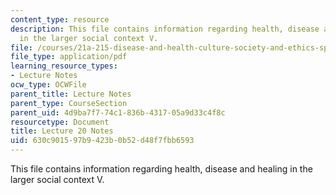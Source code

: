 ```yaml
---
content_type: resource
description: This file contains information regarding health, disease and healing
  in the larger social context V.
file: /courses/21a-215-disease-and-health-culture-society-and-ethics-spring-2012/630c901597b9423b0b52d48f7fbb6593_MIT21A_215S12_lecture_20.pdf
file_type: application/pdf
learning_resource_types:
- Lecture Notes
ocw_type: OCWFile
parent_title: Lecture Notes
parent_type: CourseSection
parent_uid: 4d9ba7f7-74c1-836b-4317-05a9d33c4f8c
resourcetype: Document
title: Lecture 20 Notes
uid: 630c9015-97b9-423b-0b52-d48f7fbb6593
---
```

This file contains information regarding health, disease and healing in the larger social context V.

